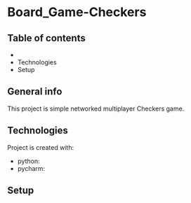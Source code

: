 # Board_Game-Checkers
## Table of contents
* <a name="General info"></a>
* Technologies
* Setup

## General info

This project is simple networked multiplayer Checkers game.

## Technologies

Project is created with:
 * python:
 * pycharm:

## Setup

